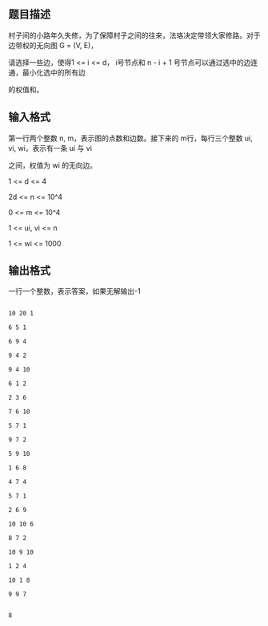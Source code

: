 ## 题目描述

<div>
 村子间的小路年久失修，为了保障村子之间的往来，法珞决定带领大家修路。对于边带权的无向图 G = (V, E)，
</div>
<div>
 请选择一些边，使得1 <= i <= d， i号节点和 n - i + 1 号节点可以通过选中的边连通，最小化选中的所有边
</div>
<div>
 的权值和。
</div>
<div></div>
<p></p>

## 输入格式

<div>
 第一行两个整数 n, m，表示图的点数和边数。接下来的 m行，每行三个整数 ui, vi, wi，表示有一条 ui 与 vi 
</div>
<div>
 之间，权值为 wi 的无向边。
</div>
<div>
 1 <= d <= 4
</div>
<div>
 2d <= n <= 10^4
</div>
<div>
 0 <= m <= 10^4
</div>
<div>
 1 <= ui, vi <= n
</div>
<div>
 1 <= wi <= 1000
</div>
<p></p>

## 输出格式

<div>
 一行一个整数，表示答案，如果无解输出-1
</div>
<p></p>

```input1
10 20 1
6 5 1
6 9 4
9 4 2
9 4 10
6 1 2
2 3 6
7 6 10
5 7 1
9 7 2
5 9 10
1 6 8
4 7 4
5 7 1
2 6 9
10 10 6
8 7 2
10 9 10
1 2 4
10 1 8
9 9 7
```
```output1
8
```
